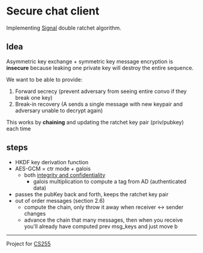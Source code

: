# Secure chat client

Implementing [Signal](https://signal.org/docs/specifications/doubleratchet/) double ratchet algorithm.

## Idea

Asymmetric key exchange + symmetric key message encryption is **insecure** because leaking one private key will destroy the entire sequence.

We want to be able to provide:
1) Forward secrecy (prevent adversary from seeing entire convo if they break one key)
2) Break-in recovery (A sends a single message with new keypair and adversary unable to decrypt again)

This works by **chaining** and updating the ratchet key pair (priv/pubkey) each time

## steps
- HKDF key derivation function
- AES-GCM = ctr mode + galois
  - both [integrity and confidentiality](https://developer.mozilla.org/en-US/docs/Web/API/SubtleCrypto/encrypt#aes-gcm)
	- galois multiplication to compute a tag from AD (authenticated data)
- passes the pubKey back and forth, keeps the ratchet key pair
- out of order messages (section 2.6)
	- compute the chain, only throw it away when receiver <-> sender changes
	- advance the chain that many messages, then when you receive you'll already have computed prev msg_keys and just move b

---

Project for [CS255](https://crypto.stanford.edu/~dabo/cs255/)
